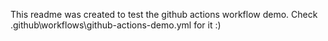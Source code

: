  This readme was created to test the github actions workflow demo. Check .github\workflows\github-actions-demo.yml for it :)
